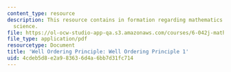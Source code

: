 ```yaml
---
content_type: resource
description: This resource contains in formation regarding mathematics for computer
  science.
file: https://ol-ocw-studio-app-qa.s3.amazonaws.com/courses/6-042j-mathematics-for-computer-science-spring-2015/4cdeb5d8e2a983636d4a6bb7d31fc714_MIT6_042JS16_WellOrdering1.pdf
file_type: application/pdf
resourcetype: Document
title: 'Well Ordering Principle: Well Ordering Principle 1'
uid: 4cdeb5d8-e2a9-8363-6d4a-6bb7d31fc714
---
```

